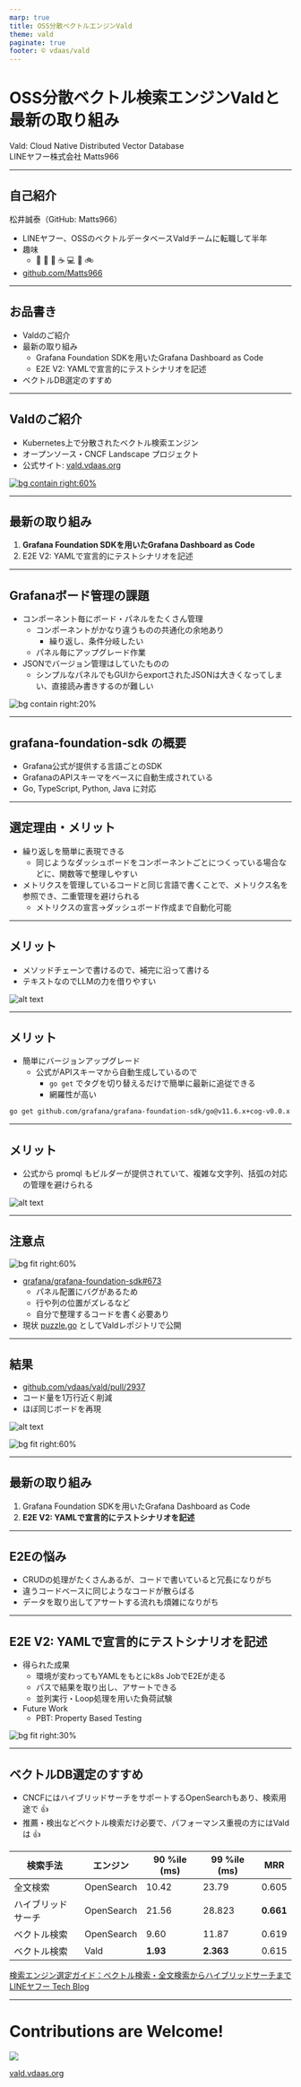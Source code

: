 ```yaml
---
marp: true
title: OSS分散ベクトルエンジンVald
theme: vald
paginate: true
footer: © vdaas/vald
---
```


# OSS分散ベクトル検索エンジンValdと最新の取り組み

<div class="center">
Vald: Cloud Native Distributed Vector Database
</div>

<div class="center">
LINEヤフー株式会社 Matts966
</div>

<!-- <div class="center">
<img class="border" src="image-6.png" />
<p>資料URL</p>
</div> -->

---

## 自己紹介

松井誠泰（GitHub: Matts966）
- LINEヤフー、OSSのベクトルデータベースValdチームに転職して半年
- 趣味
  - 🍺 🍶 🥃 ☕️ 💻 📖 🚲
- [github.com/Matts966](https://github.com/Matts966)

---

## お品書き

- Valdのご紹介
- 最新の取り組み
  - Grafana Foundation SDKを用いたGrafana Dashboard as Code
  - E2E V2: YAMLで宣言的にテストシナリオを記述
- ベクトルDB選定のすすめ

---

## Valdのご紹介

- Kubernetes上で分散されたベクトル検索エンジン
- オープンソース・CNCF Landscape プロジェクト
- 公式サイト: [vald.vdaas.org](https://vald.vdaas.org)

[![bg contain right:60%](image-7.png)](https://landscape.cncf.io/?item=app-definition-and-development--database--vald)

---

## 最新の取り組み

1. **Grafana Foundation SDKを用いたGrafana Dashboard as Code**
2. E2E V2: YAMLで宣言的にテストシナリオを記述

---

## Grafanaボード管理の課題

- コンポーネント毎にボード・パネルをたくさん管理
  - コンポーネントがかなり違うものの共通化の余地あり
    - 繰り返し、条件分岐したい
  - パネル毎にアップグレード作業
- JSONでバージョン管理はしていたものの
  - シンプルなパネルでもGUIからexportされたJSONは大きくなってしまい、直接読み書きするのが難しい

![bg contain right:20%](image-3.png)

<!-- 
---

## Grafana Dashboard as Codeの選択肢 - JSONベース

| 方法                           | 概要                                     | 特徴・注意点                                |
| ------------------------------ | ---------------------------------------- | ------------------------------------------- |
| JSON管理（元の手法）           | GUIで作成後にJSON出力                    | 単純・最小構成向け、再利用や共通化は弱い    |
| Terraform Provider for Grafana | IaC統合（HCL）                           | JSON構造の記述が必要、Terraformに統合できる |
| Git Sync                       | GUI変更を自動でGit同期（Grafana 12以降） | GUI派に便利、繰り返しや再利用には不向き     |

---

## Grafana Dashboard as Codeの選択肢 - コードベース

| 方法                   | 概要                        | 特徴・注意点                                                   |
| ---------------------- | --------------------------- | -------------------------------------------------------------- |
| Grizzly                | CLIでリソースとして管理可能 | CLIが便利・Jsonnet使える                                       |
| Grafonnet              | Jsonnetで生成               | 繰り返し処理など対応                                           |
| Grabana                | Goで記述、宣言的            | 唯一JSON逆生成可能、開発は `grafana-foundation-sdk` に移行傾向 |
| grafana-foundation-sdk | 公式SDK（Go等）             | ⭐️**本日のお題**⭐️                                               | -->

<!--
---

## Grafana Dashboard as Code の選択肢

- JSON 出力してマニフェスト手動管理 or 自前で自動化
- Terraform Provider for Grafana
- Git Sync
- Grizzly
- Grafonnet
- Grabana
- grafana-foundation-sdk ← 今日の本題

---

## JSON出力とマニフェスト管理

- GUIでダッシュボードを作成 → JSONエクスポートしてバージョン管理
- CIで自動反映も可能
- シンプルだが繰り返しや共通化に弱い

---

## Terraform Provider for Grafana

- Terraformでダッシュボード・データソースなどを管理
- 他のIaCと統一できる
- JSON構造を記述する形のため、編集性はやや低い

---

## Git Sync

- Grafana 12で登場した機能、この５月に発表された
- GUI操作の結果をそのままgitに同期
- 職人的に凝ったグラフをたくさん作り、繰り返しが少ない運用では一番いいかも

---

## Grizzly

- `grr` CLIで `diff`, `apply` 操作でマニフェストを使った管理が自動化できる
- 複数のGrafanaオブジェクト（アラート等）も管理可能
- Jsonnetも使える

---

## Grafonnet

- Jsonnetライブラリでの構成
- 記述量が少なく複雑な構成に対応可能
- Jsonnetで書きたいならこれ

---

## Grabana

- Goでダッシュボード構築（宣言的に書ける）
- 唯一JSONからコードを逆生成できる
- ただし作者は `grafana-foundation-sdk` に注力しており[新機能対応がされていない](https://github.com/K-Phoen/grabana/issues/264)

🔗 [Three years of Grafana dashboards as code](https://blog.kevingomez.fr/2023/03/07/three-years-of-grafana-dashboards-as-code/) -->

---

## grafana-foundation-sdk の概要

- Grafana公式が提供する言語ごとのSDK
- GrafanaのAPIスキーマをベースに自動生成されている
- Go, TypeScript, Python, Java に対応

---

## 選定理由・メリット

- 繰り返しを簡単に表現できる
  - 同じようなダッシュボードをコンポーネントごとにつくっている場合などに、関数等で整理しやすい
- メトリクスを管理しているコードと同じ言語で書くことで、メトリクス名を参照でき、二重管理を避けられる
  - メトリクスの宣言→ダッシュボード作成まで自動化可能

---

## メリット

- メソッドチェーンで書けるので、補完に沿って書ける
- テキストなのでLLMの力を借りやすい

![alt text](image-1.png)

---

## メリット

- 簡単にバージョンアップグレード
  - 公式がAPIスキーマから自動生成しているので
    - `go get` でタグを切り替えるだけで簡単に最新に追従できる
    - 網羅性が高い

```sh
go get github.com/grafana/grafana-foundation-sdk/go@v11.6.x+cog-v0.0.x
```

---

## メリット

- 公式から promql もビルダーが提供されていて、複雑な文字列、括弧の対応の管理を避けられる

<div class="center">

![alt text](image-2.png)

</div>

---

## 注意点

![bg fit right:60%](image.png)

- [grafana/grafana-foundation-sdk#673](https://github.com/grafana/grafana-foundation-sdk/issues/673)
  - パネル配置にバグがあるため
  - 行や列の位置がズレるなど
  - 自分で整理するコードを書く必要あり
- 現状 [puzzle.go](https://github.com/vdaas/vald/blob/main/hack/grafana/gen/src/puzzle.go) としてValdレポジトリで公開

---

## 結果

- [github.com/vdaas/vald/pull/2937](github.com/vdaas/vald/pull/2937)
- コード量を1万行近く削減
- ほぼ同じボードを再現

![alt text](image-4.png)

![bg fit right:60%](image-5.png)

---

## 最新の取り組み

1. Grafana Foundation SDKを用いたGrafana Dashboard as Code
2. **E2E V2: YAMLで宣言的にテストシナリオを記述**

---

## E2Eの悩み

- CRUDの処理がたくさんあるが、コードで書いていると冗長になりがち
- 違うコードベースに同じようなコードが散らばる
- データを取り出してアサートする流れも煩雑になりがち

---

## E2E V2: YAMLで宣言的にテストシナリオを記述

- 得られた成果
  - 環境が変わってもYAMLをもとにk8s JobでE2Eが走る
  - パスで結果を取り出し、アサートできる
  - 並列実行・Loop処理を用いた負荷試験
- Future Work
  - PBT: Property Based Testing

![bg fit right:30%](image-9.png)

---

## ベクトルDB選定のすすめ

- CNCFにはハイブリッドサーチをサポートするOpenSearchもあり、検索用途で :+1:
- 推薦・検出などベクトル検索だけ必要で、パフォーマンス重視の方にはValdは :+1:

|検索手法|エンジン|90 %ile (ms)|99 %ile (ms)|MRR|
|--|--|--|--|--|
|全文検索|OpenSearch|10.42|23.79|0.605|
|ハイブリッドサーチ|OpenSearch|21.56|28.823|**0.661**|
|ベクトル検索|OpenSearch|9.60|11.87|0.619|
|ベクトル検索|Vald|**1.93**|**2.363**|0.615|

[検索エンジン選定ガイド：ベクトル検索・全文検索からハイブリッドサーチまで](https://techblog.lycorp.co.jp/ja/20241225b)
[LINEヤフー Tech Blog](https://techblog.lycorp.co.jp/ja/20241225b)

---

# Contributions are Welcome!

<!-- [vald.vdaas.org](https://vald.vdaas.org)

![bg auto right](qr.png) -->

<div class="center">
  <img src="qr.png" />
  <p><a href="https://vald.vdaas.org">vald.vdaas.org</a></p>
</div>
